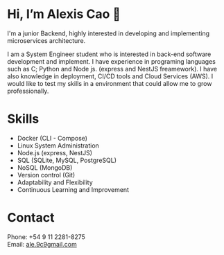 # Hi, I’m Alexis Cao 👋
I'm a junior Backend, highly interested in developing and implementing microservices architecture. 

I am a System Engineer student who is interested in back-end software development and implement. I have experience in programing languages such as C; Python and Node js. (express and NestJS freamework). I have also knowledge in deployment, CI/CD tools and Cloud Services (AWS). I would like to test my skills in a environment that could allow me to grow professionally. 

# Skills
- Docker (CLI - Compose)
- Linux System Administration
- Node.js (express, NestJS)
- SQL (SQLite, MySQL, PostgreSQL)
- NoSQL (MongoDB)
- Version control (Git)
- Adaptability and Flexibility
- Continuous Learning and Improvement

# Contact
Phone: +54 9 11 2281-8275 \
Email: [ale.9c9gmail.com](mailto:ale.9c9gmail.com)
<!---
AleeCao/AleeCao is a ✨ special ✨ repository because its `README.md` (this file) appears on your GitHub profile.
You can click the Preview link to take a look at your changes.
--->
